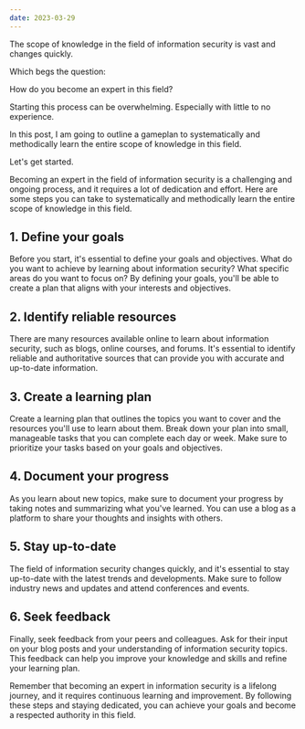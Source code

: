```yaml
--- 
date: 2023-03-29
---
```


The scope of knowledge in the field of information security is vast and changes quickly. 

Which begs the question: 

How do you become an expert in this field? 

Starting this process can be overwhelming. Especially with little to no experience. 

In this post, I am going to outline a gameplan to systematically and methodically learn the entire scope of knowledge in this field.

Let's get started.

Becoming an expert in the field of information security is a challenging and ongoing process, and it requires a lot of dedication and effort. Here are some steps you can take to systematically and methodically learn the entire scope of knowledge in this field.

## 1. Define your goals 

Before you start, it's essential to define your goals and objectives. What do you want to achieve by learning about information security? What specific areas do you want to focus on? By defining your goals, you'll be able to create a plan that aligns with your interests and objectives.

## 2. Identify reliable resources 

There are many resources available online to learn about information security, such as blogs, online courses, and forums. It's essential to identify reliable and authoritative sources that can provide you with accurate and up-to-date information.

## 3. Create a learning plan 

Create a learning plan that outlines the topics you want to cover and the resources you'll use to learn about them. Break down your plan into small, manageable tasks that you can complete each day or week. Make sure to prioritize your tasks based on your goals and objectives.

## 4. Document your progress 

As you learn about new topics, make sure to document your progress by taking notes and summarizing what you've learned. You can use a blog as a platform to share your thoughts and insights with others.

## 5. Stay up-to-date 

The field of information security changes quickly, and it's essential to stay up-to-date with the latest trends and developments. Make sure to follow industry news and updates and attend conferences and events.

## 6. Seek feedback 

Finally, seek feedback from your peers and colleagues. Ask for their input on your blog posts and your understanding of information security topics. This feedback can help you improve your knowledge and skills and refine your learning plan.

Remember that becoming an expert in information security is a lifelong journey, and it requires continuous learning and improvement. By following these steps and staying dedicated, you can achieve your goals and become a respected authority in this field.
